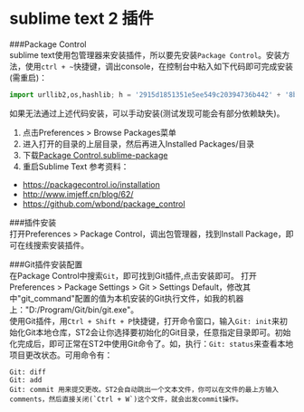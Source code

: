 # sublime text 2 插件

###Package Control  
sublime text使用包管理器来安装插件，所以要先安装`Package Control`。安装方法，使用`ctrl + ~`快捷键，调出console，在控制台中粘入如下代码即可完成安装(需重启)：  
```python
import urllib2,os,hashlib; h = '2915d1851351e5ee549c20394736b442' + '8bc59f460fa1548d1514676163dafc88'; pf = 'Package Control.sublime-package'; ipp = sublime.installed_packages_path(); os.makedirs( ipp ) if not os.path.exists(ipp) else None; urllib2.install_opener( urllib2.build_opener( urllib2.ProxyHandler()) ); by = urllib2.urlopen( 'http://packagecontrol.io/' + pf.replace(' ', '%20')).read(); dh = hashlib.sha256(by).hexdigest(); open( os.path.join( ipp, pf), 'wb' ).write(by) if dh == h else None; print('Error validating download (got %s instead of %s), please try manual install' % (dh, h) if dh != h else 'Please restart Sublime Text to finish installation')
```
如果无法通过上述代码安装，可以手动安装(测试发现可能会有部分依赖缺失)。  
1. 点击Preferences > Browse Packages菜单  
2. 进入打开的目录的上层目录，然后再进入Installed Packages/目录  
3. 下载[Package Control.sublime-package](https://packagecontrol.io/Package%20Control.sublime-package)  
4. 重启Sublime Text
参考资料：  
* <https://packagecontrol.io/installation>  
* <http://www.imjeff.cn/blog/62/>  
* <https://github.com/wbond/package_control>

###插件安装  
打开Preferences > Package Control，调出包管理器，找到Install Package，即可在线搜索安装插件。

###Git插件安装配置  
在Package Control中搜索`Git`，即可找到Git插件,点击安装即可。
打开Preferences > Package Settings > Git > Settings Default，修改其中"git_command"配置的值为本机安装的Git执行文件，如我的机器上："D:/Program/Git/bin/git.exe"。  
使用Git插件，用`Ctrl + Shift + P`快捷键，打开命令窗口，输入`Git: init`来初始化Git本地仓库，ST2会让你选择要初始化的Git目录，任意指定目录即可。初始化完成后，即可正常在ST2中使用Git命令了。如，执行：`Git: status`来查看本地项目更改状态。可用命令有：  
```
Git: diff  
Git: add  
Git: commit 用来提交更改。ST2会自动跳出一个文本文件，你可以在文件的最上方输入comments，然后直接关闭(`Ctrl + W`)这个文件，就会出发commit操作。  


```


